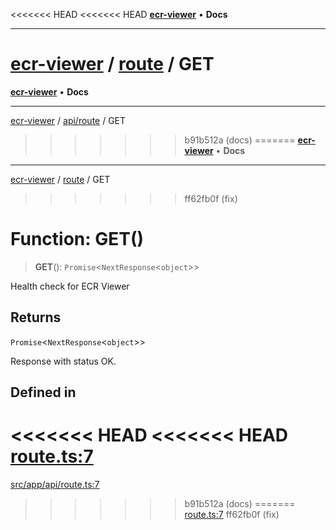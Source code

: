 <<<<<<< HEAD
<<<<<<< HEAD
[**ecr-viewer**](../../README.md) • **Docs**

***

[ecr-viewer](../../README.md) / [route](../README.md) / GET
=======
[**ecr-viewer**](../../../README.md) • **Docs**

***

[ecr-viewer](../../../README.md) / [api/route](../README.md) / GET
>>>>>>> b91b512a (docs)
=======
[**ecr-viewer**](../../README.md) • **Docs**

***

[ecr-viewer](../../README.md) / [route](../README.md) / GET
>>>>>>> ff62fb0f (fix)

# Function: GET()

> **GET**(): `Promise`\<`NextResponse`\<`object`\>\>

Health check for ECR Viewer

## Returns

`Promise`\<`NextResponse`\<`object`\>\>

Response with status OK.

## Defined in

<<<<<<< HEAD
<<<<<<< HEAD
[route.ts:7](https://github.com/CDCgov/phdi/blob/dbe13517da6c10296fb0f8b7c72a5ebb1d47f2c7/containers/ecr-viewer/src/app/api/route.ts#L7)
=======
[src/app/api/route.ts:7](https://github.com/CDCgov/phdi/blob/55d1a87d29da9da2522ba2a73bc122cba666b133/containers/ecr-viewer/src/app/api/route.ts#L7)
>>>>>>> b91b512a (docs)
=======
[route.ts:7](https://github.com/CDCgov/phdi/blob/dbe13517da6c10296fb0f8b7c72a5ebb1d47f2c7/containers/ecr-viewer/src/app/api/route.ts#L7)
>>>>>>> ff62fb0f (fix)
